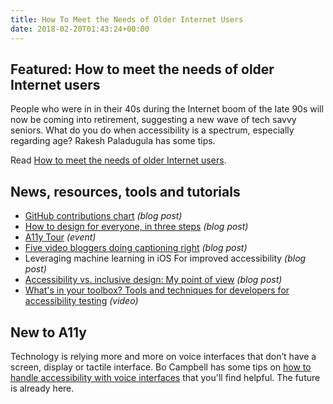 ```yaml
---
title: How To Meet the Needs of Older Internet Users
date: 2018-02-20T01:43:24+00:00
---
```


## Featured: How to meet the needs of older Internet users

People who were in in their 40s during the Internet boom of the late 90s will now be coming into retirement, suggesting a new wave of tech savvy seniors. What do you do when accessibility is a spectrum, especially regarding age? Rakesh Paladugula has some tips.

Read [How to meet the needs of older Internet users](http://www.maxability.co.in/2018/02/meet-needs-older-internet-users/).

## News, resources, tools and tutorials

- [GitHub contributions chart](http://adrianroselli.com/2018/02/github-contributions-chart.html) *(blog post)*
- [How to design for everyone, in three steps](https://fastcodesign.com/90160000/how-to-design-for-everyone-in-3-steps) *(blog post)*
- [A11y Tour](http://a11y.tours) *(event)*
- [Five video bloggers doing captioning right](https://www.3playmedia.com/2018/02/12/5-video-bloggers-doing-captioning-right/) *(blog post)*
- Leveraging machine learning in iOS For improved accessibility *(blog post)*
- [Accessibility vs. inclusive design: My point of view](https://www.lireo.com/accessibility-vs-inclusive-design-my-point-of-view/) *(blog post)*
- [What's in your toolbox? Tools and techniques for developers for accessibility testing](https://www.youtube.com/watch?v=5kQbRKcRfHo) *(video)*

## New to A11y

Technology is relying more and more on voice interfaces that don’t have a screen, display or tactile interface. Bo Campbell has some tips on [how to handle accessibility with voice interfaces](https://uxdesign.cc/tips-for-accessibility-in-conversational-interfaces-8e11c58b31f6) that you'll find helpful. The future is already here.
